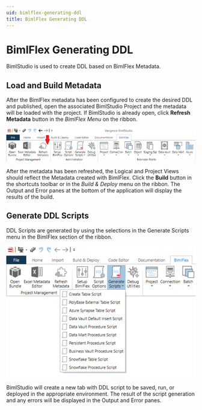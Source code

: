 ```yaml
---
uid: bimlflex-generating-ddl
title: BimlFlex Generating DDL
---
```

# BimlFlex Generating DDL

BimlStudio is used to create DDL based on BimlFlex Metadata.

## Load and Build Metadata

After the BimlFlex metadata has been configured to create the desired DDL and published, open the associated BimlStudio Project and the metadata will be loaded with the project. If BimlStudio is already open, click **Refresh Metadata** button in the *BimlFlex Menu* on the ribbon.

<img
    src="images/bimlstudio-refresh-metadata.png"
    class="border-image"
    title="BimlStudio - Refresh Metadata"
/>

After the metadata has been refreshed, the Logical and Project Views should reflect the Metadata created with BimlFlex. Click the **Build** button in the shortcuts toolbar or in the *Build & Deploy* menu on the ribbon. The Output and Error panes at the bottom of the application will display the results of the build.

## Generate DDL Scripts

DDL Scripts are generated by using the selections in the Generate Scripts menu in the BimlFlex section of the ribbon.

<img
    src="images/bimlstudio-generate-scripts.png"
    class="border-image"
    title="BimlStudio - Generate Scripts"
/>

BimlStudio will create a new tab with DDL script to be saved, run, or deployed in the appropriate environment. The result of the script generation and any errors will be displayed in the Output and Error panes.
